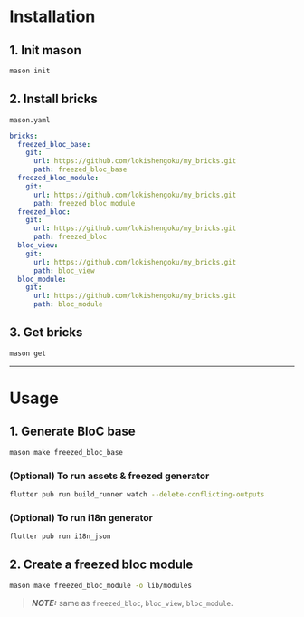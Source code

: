 # Installation

## 1. Init mason

```bash
mason init
```

## 2. Install bricks

`mason.yaml`

```yaml
bricks:
  freezed_bloc_base:
    git:
      url: https://github.com/lokishengoku/my_bricks.git
      path: freezed_bloc_base
  freezed_bloc_module:
    git:
      url: https://github.com/lokishengoku/my_bricks.git
      path: freezed_bloc_module
  freezed_bloc:
    git:
      url: https://github.com/lokishengoku/my_bricks.git
      path: freezed_bloc
  bloc_view:
    git:
      url: https://github.com/lokishengoku/my_bricks.git
      path: bloc_view
  bloc_module:
    git:
      url: https://github.com/lokishengoku/my_bricks.git
      path: bloc_module
```

## 3. Get bricks

```bash
mason get
```

---

# Usage

## 1. Generate BloC base

```bash
mason make freezed_bloc_base
```

### (Optional) To run assets & freezed generator

```bash
flutter pub run build_runner watch --delete-conflicting-outputs
```

### (Optional) To run i18n generator

```bash
flutter pub run i18n_json
```

## 2. Create a freezed bloc module

```bash
mason make freezed_bloc_module -o lib/modules
```

> **_NOTE:_** same as `freezed_bloc`, `bloc_view`, `bloc_module`.

